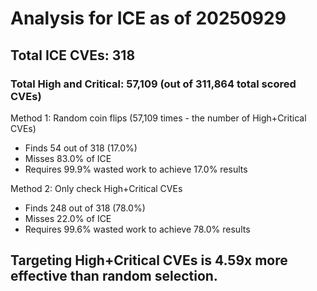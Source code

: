 # Analysis for ICE as of 20250929

## Total ICE CVEs: 318
### Total High and Critical: 57,109 (out of 311,864 total scored CVEs)

Method 1: Random coin flips (57,109 times - the number of High+Critical CVEs)
  - Finds 54 out of 318 (17.0%)
  - Misses 83.0% of ICE
  - Requires 99.9% wasted work to achieve 17.0% results

Method 2: Only check High+Critical CVEs
  - Finds 248 out of 318 (78.0%)
  - Misses 22.0% of ICE
  - Requires 99.6% wasted work to achieve 78.0% results

## Targeting High+Critical CVEs is 4.59x more effective than random selection.

